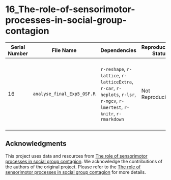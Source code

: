 # 16_The-role-of-sensorimotor-processes-in-social-group-contagion

| **Serial Number** | **File Name**              | **Dependencies**                                                                                                           | **Reproducibility Status** | **Issue/Obstacle**                                                                                                                             |
|-------------------|----------------------------|----------------------------------------------------------------------------------------------------------------------------|----------------------------|------------------------------------------------------------------------------------------------------------------------------------------------|
| 16                | `analyse_final_Exp5_OSF.R`     | `r-reshape`, `r-lattice`, `r-latticeExtra`, `r-car`, `r-heplots`, `r-lsr`, `r-mgcv`, `r-lmertest`, `r-knitr`, `r-rmarkdown` | Not Reproducible           | All libraries are getting installed successfully, but the dataset is loaded from a local path, making it inaccessible in the Binder environment. |

## Acknowledgments

This project uses data and resources from [The role of sensorimotor processes in social group contagion](https://osf.io/5yvnb/). We acknowledge the contributions of the authors of the original project. Please refer to the [The role of sensorimotor processes in social group contagion](https://osf.io/5yvnb/) for more details.
